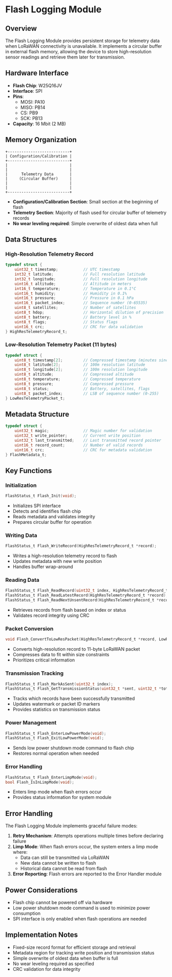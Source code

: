 # Flash Logging Module

## Overview

The Flash Logging Module provides persistent storage for telemetry data when LoRaWAN connectivity is unavailable. It implements a circular buffer in external flash memory, allowing the device to store high-resolution sensor readings and retrieve them later for transmission.

## Hardware Interface

- **Flash Chip**: W25Q16JV
- **Interface**: SPI
- **Pins**:
  - MOSI: PA10
  - MISO: PB14
  - CS: PB9
  - SCK: PB13
- **Capacity**: 16 Mbit (2 MB)

## Memory Organization

```
+---------------------------+
| Configuration/Calibration |
+---------------------------+
|                           |
|                           |
|      Telemetry Data       |
|     (Circular Buffer)     |
|                           |
|                           |
+---------------------------+
```

- **Configuration/Calibration Section**: Small section at the beginning of flash
- **Telemetry Section**: Majority of flash used for circular buffer of telemetry records
- **No wear leveling required**: Simple overwrite of oldest data when full

## Data Structures

### High-Resolution Telemetry Record

```c
typedef struct {
    uint32_t timestamp;           // UTC timestamp
    int32_t latitude;             // Full resolution latitude
    int32_t longitude;            // Full resolution longitude
    uint16_t altitude;            // Altitude in meters
    int16_t temperature;          // Temperature in 0.1°C
    uint16_t humidity;            // Humidity in 0.1%
    uint16_t pressure;            // Pressure in 0.1 hPa
    uint16_t packet_index;        // Sequence number (0-65535)
    uint8_t satellites;           // Number of satellites
    uint8_t hdop;                 // Horizontal dilution of precision
    uint8_t battery;              // Battery level in %
    uint8_t flags;                // Status flags
    uint16_t crc;                 // CRC for data validation
} HighResTelemetryRecord_t;
```

### Low-Resolution Telemetry Packet (11 bytes)

```c
typedef struct {
    uint8_t timestamp[2];         // Compressed timestamp (minutes since epoch)
    uint8_t latitude[2];          // 100m resolution latitude
    uint8_t longitude[2];         // 100m resolution longitude
    uint8_t altitude;             // Compressed altitude
    uint8_t temperature;          // Compressed temperature
    uint8_t pressure;             // Compressed pressure
    uint8_t status;               // Battery, satellites, flags
    uint8_t packet_index;         // LSB of sequence number (0-255)
} LowResTelemetryPacket_t;
```

## Metadata Structure

```c
typedef struct {
    uint32_t magic;               // Magic number for validation
    uint32_t write_pointer;       // Current write position
    uint32_t last_transmitted;    // Last transmitted record pointer
    uint16_t record_count;        // Number of valid records
    uint16_t crc;                 // CRC for metadata validation
} FlashMetadata_t;
```

## Key Functions

### Initialization

```c
FlashStatus_t Flash_Init(void);
```
- Initializes SPI interface
- Detects and identifies flash chip
- Reads metadata and validates integrity
- Prepares circular buffer for operation

### Writing Data

```c
FlashStatus_t Flash_WriteRecord(HighResTelemetryRecord_t *record);
```
- Writes a high-resolution telemetry record to flash
- Updates metadata with new write position
- Handles buffer wrap-around

### Reading Data

```c
FlashStatus_t Flash_ReadRecord(uint32_t index, HighResTelemetryRecord_t *record);
FlashStatus_t Flash_ReadLatestRecord(HighResTelemetryRecord_t *record);
FlashStatus_t Flash_ReadNextUnsentRecord(HighResTelemetryRecord_t *record);
```
- Retrieves records from flash based on index or status
- Validates record integrity using CRC

### Packet Conversion

```c
void Flash_ConvertToLowResPacket(HighResTelemetryRecord_t *record, LowResTelemetryPacket_t *packet);
```
- Converts high-resolution record to 11-byte LoRaWAN packet
- Compresses data to fit within size constraints
- Prioritizes critical information

### Transmission Tracking

```c
FlashStatus_t Flash_MarkAsSent(uint32_t index);
FlashStatus_t Flash_GetTransmissionStatus(uint32_t *sent, uint32_t *total);
```
- Tracks which records have been successfully transmitted
- Updates watermark or packet ID markers
- Provides statistics on transmission status

### Power Management

```c
FlashStatus_t Flash_EnterLowPowerMode(void);
FlashStatus_t Flash_ExitLowPowerMode(void);
```
- Sends low power shutdown mode command to flash chip
- Restores normal operation when needed

### Error Handling

```c
FlashStatus_t Flash_EnterLimpMode(void);
bool Flash_IsInLimpMode(void);
```
- Enters limp mode when flash errors occur
- Provides status information for system module

## Error Handling

The Flash Logging Module implements graceful failure modes:

1. **Retry Mechanism**: Attempts operations multiple times before declaring failure
2. **Limp Mode**: When flash errors occur, the system enters a limp mode where:
   - Data can still be transmitted via LoRaWAN
   - New data cannot be written to flash
   - Historical data cannot be read from flash
3. **Error Reporting**: Flash errors are reported to the Error Handler module

## Power Considerations

- Flash chip cannot be powered off via hardware
- Low power shutdown mode command is used to minimize power consumption
- SPI interface is only enabled when flash operations are needed

## Implementation Notes

- Fixed-size record format for efficient storage and retrieval
- Metadata region for tracking write position and transmission status
- Simple overwrite of oldest data when buffer is full
- No wear leveling required as specified
- CRC validation for data integrity
